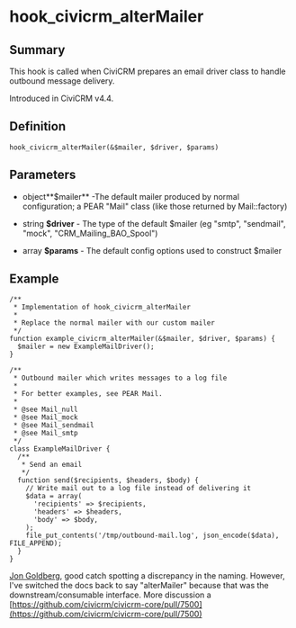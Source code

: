 # hook_civicrm_alterMailer

## Summary

This hook is called when CiviCRM prepares an email driver class to
handle outbound message delivery.

Introduced in CiviCRM v4.4.

## Definition

    hook_civicrm_alterMailer(&$mailer, $driver, $params)

## Parameters

-   object**$mailer** -The default mailer produced by normal
    configuration; a PEAR "Mail" class (like those returned by
    Mail::factory)

-   string **$driver** -  The type of the default $mailer (eg "smtp",
    "sendmail", "mock", "CRM_Mailing_BAO_Spool")

-   array **$params** - The default config options used to construct
    $mailer

## Example

    /**
     * Implementation of hook_civicrm_alterMailer
     *
     * Replace the normal mailer with our custom mailer
     */
    function example_civicrm_alterMailer(&$mailer, $driver, $params) {
      $mailer = new ExampleMailDriver();
    }

    /**
     * Outbound mailer which writes messages to a log file
     *
     * For better examples, see PEAR Mail.
     *
     * @see Mail_null
     * @see Mail_mock
     * @see Mail_sendmail
     * @see Mail_smtp
     */
    class ExampleMailDriver {
      /**
       * Send an email
       */
      function send($recipients, $headers, $body) {
        // Write mail out to a log file instead of delivering it
        $data = array(
          'recipients' => $recipients,
          'headers' => $headers,
          'body' => $body,
        );
        file_put_contents('/tmp/outbound-mail.log', json_encode($data), FILE_APPEND);
      }
    }

[Jon Goldberg](https://wiki.civicrm.org/confluence/display/~palantejon), good catch spotting a
discrepancy in the naming. However, I've switched the docs back to say
"alterMailer" because that was the downstream/consumable interface. More
discussion a
[https://github.com/civicrm/civicrm-core/pull/7500](https://github.com/civicrm/civicrm-core/pull/7500)